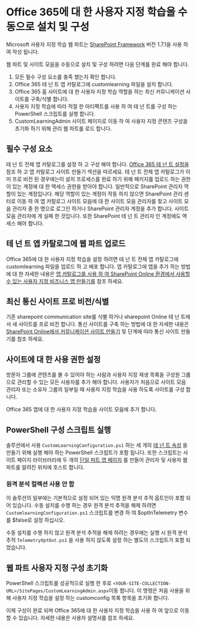 # <a name="manually-installing-and-configuring-custom-learning-for-office-365"></a>Office 365에 대 한 사용자 지정 학습을 수동으로 설치 및 구성

Microsoft 사용자 지정 학습 웹 파트는 [SharePoint Framework](https://docs.microsoft.com/en-us/sharepoint/dev/spfx/sharepoint-framework-overview) 버전 1.7.1을 사용 하 여 작성 됩니다.

웹 파트 및 사이트 모음을 수동으로 설치 및 구성 하려면 다음 단계를 완료 해야 합니다.

1. 모든 필수 구성 요소를 충족 했는지 확인 합니다.
1. Office 365 테 넌 트 앱 카탈로그에 customlearning 파일을 설치 합니다.
1. Office 365 홈 사이트에 대 한 사용자 지정 학습 역할을 하는 최신 커뮤니케이션 사이트를 구축/식별 합니다.
1. 사용자 지정 학습에 따라 적절 한 아티팩트를 사용 하 여 테 넌 트를 구성 하는 PowerShell 스크립트를 실행 합니다.
1. CustomLearningAdmin 사이트 페이지로 이동 하 여 사용자 지정 콘텐츠 구성을 초기화 하기 위해 관리 웹 파트를 로드 합니다.

## <a name="prerequisites"></a>필수 구성 요소

테 넌 트 전체 앱 카탈로그를 설정 하 고 구성 해야 합니다. [Office 365 테 넌 트 설정을](https://docs.microsoft.com/en-us/sharepoint/dev/spfx/set-up-your-developer-tenant#create-app-catalog-site) 참조 하 고 앱 카탈로그 사이트 만들기 섹션을 따르세요. 테 넌 트 전체 앱 카탈로그가 이미 프로 비전 된 경우에는이 설치 프로세스를 완료 하기 위해 패키지를 업로드 하는 권한이 있는 계정에 대 한 액세스 권한을 받아야 합니다. 일반적으로 SharePoint 관리자 역할이 있는 계정입니다. 해당 역할이 있는 계정이 작동 하지 않으면 SharePoint 관리 센터로 이동 하 여 앱 카탈로그 사이트 모음에 대 한 사이트 모음 관리자를 찾고 사이트 모음 관리자 중 한 명으로 로그인 하거나 SharePoint 관리자 계정을 추가 합니다. 사이트 모음 관리자에 게 실패 한 것입니다. 또한 SharePoint 테 넌 트 관리자 인 계정에도 액세스 해야 합니다.

## <a name="upload-the-web-part-to-the-tenant-app-catalog"></a>테 넌 트 앱 카탈로그에 웹 파트 업로드

Office 365에 대 한 사용자 지정 학습을 설정 하려면 테 넌 트 전체 앱 카탈로그에 customlearning 파일을 업로드 하 고 배포 합니다. 앱 카탈로그에 앱을 추가 하는 방법에 대 한 자세한 내용은 [앱 카탈로그를 사용 하 여 SharePoint Online 환경에서 사용할 수 있는 사용자 지정 비즈니스 앱 만들기를](https://docs.microsoft.com/en-us/sharepoint/use-app-catalog) 참조 하세요.

## <a name="provisionidentify-modern-communication-site"></a>최신 통신 사이트 프로 비전/식별

기존 sharepoint communication site를 식별 하거나 sharepoint Online 테 넌 트에서 새 사이트를 프로 비전 합니다. 통신 사이트를 구축 하는 방법에 대 한 자세한 내용은 [SharePoint Online에서 커뮤니케이션 사이트 만들기](https://support.office.com/en-us/article/create-a-communication-site-in-sharepoint-online-7fb44b20-a72f-4d2c-9173-fc8f59ba50eb) 및 단계에 따라 통신 사이트 만들기를 참조 하세요.

## <a name="set-permissions-for-the-site"></a>사이트에 대 한 사용 권한 설정

방문자 그룹에 콘텐츠를 볼 수 있어야 하는 사람과 사용자 지정 재생 목록을 구성원 그룹으로 관리할 수 있는 모든 사용자를 추가 해야 합니다. 사용자가 처음으로 사이트 모음 관리자 또는 소유자 그룹의 일부일 때 사용자 지정 학습을 사용 하도록 사이트를 구성 합니다.

Office 365 앱에 대 한 사용자 지정 학습을 사이트 모음에 추가 합니다.

## <a name="execute-powershell-configuration-script"></a>PowerShell 구성 스크립트 실행

솔루션에서 사용 `CustomLearningConfiguration.ps1` 하는 세 개의 [테 넌 트 속성](https://docs.microsoft.com/en-us/sharepoint/dev/spfx/tenant-properties) 을 만들기 위해 실행 해야 하는 PowerShell 스크립트가 포함 됩니다. 또한 스크립트는 사이트 페이지 라이브러리에 두 개의 [단일 파트 앱 페이지](https://docs.microsoft.com/en-us/sharepoint/dev/spfx/web-parts/single-part-app-pages) 를 만들어 관리자 및 사용자 웹 파트를 알려진 위치에 호스트 합니다.

### <a name="disabling-telemetry-collection"></a>원격 분석 컬렉션 사용 안 함

이 솔루션의 일부에는 기본적으로 설정 되어 있는 익명 원격 분석 추적 옵트인이 포함 되어 있습니다. 수동 설치를 수행 하는 경우 원격 분석 추적을 해제 하려면 `CustomlearningConfiguration.ps1` 스크립트를 변경 하 여 $optInTelemetry 변수를 $false로 설정 하십시오.

수동 설치를 수행 하지 않고 원격 분석 추적을 해제 하려는 경우에는 실행 시 원격 분석 추적 `TelemetryOptOut.ps1` 을 사용 하지 않도록 설정 하는 별도의 스크립트가 포함 되었습니다.

## <a name="initialize-web-part-custom-configuration"></a>웹 파트 사용자 지정 구성 초기화

PowerShell 스크립트를 성공적으로 실행 한 후로 `<YOUR-SITE-COLLECTION-URL>/SitePages/CustomLearningAdmin.aspx`이동 합니다. 이 명령은 처음 사용을 위해 사용자 지정 학습을 설정 하는 customconfig 목록 항목을 초기화 합니다.

이제 구성이 완료 되며 Office 365에 대 한 사용자 지정 학습을 사용 하 여 앞으로 이동할 수 있습니다. 자세한 내용은 사용자 설명서를 참조 하세요.